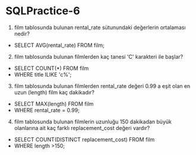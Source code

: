 # SQLPractice-6

1. film tablosunda bulunan rental_rate 
   sütunundaki değerlerin ortalaması nedir?

* SELECT AVG(rental_rate) FROM film;

2. film tablosunda bulunan filmlerden kaç 
   tanesi 'C' karakteri ile başlar?
   
* SELECT COUNT(*) FROM film
* WHERE title ILIKE 'c%';

3. film tablosunda bulunan filmlerden rental_rate 
   değeri 0.99 a eşit olan en uzun (length) film kaç 
   dakikadır?

* SELECT MAX(length) FROM film
* WHERE rental_rate = 0.99;

4. film tablosunda bulunan filmlerin uzunluğu 150 
   dakikadan büyük olanlarına ait kaç farklı 
   replacement_cost değeri vardır?

* SELECT COUNT(DISTINCT replacement_cost) FROM film
* WHERE length >150;
